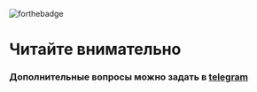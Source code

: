 ![forthebadge](https://forthebadge.com/images/badges/powered-by-black-magic.svg)

# Читайте внимательно
### Дополнительные вопросы можно задать в [telegram](https://t.me/grevinden)
